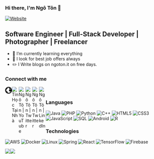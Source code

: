 ### Hi there, I'm Ngô Tôn 👋

[![Website](https://img.shields.io/website?label=Resume&style=for-the-badge&url=https%3A%2F%2Fjahanzeb-j.github.io)](http://ngoton.it)

## Software Engineer | Full-Stack Developer | Photographer | Freelancer

- 🌱 I’m currently learning everything
- 👯 I look for best job offers always
- ✏️ I Write blogs on ngoton.it on free days.

### Connect with me

[<img align="left" alt="Ngô Tôn" width="22px" src="https://raw.githubusercontent.com/iconic/open-iconic/master/svg/globe.svg" />][website]
[<img align="left" alt="Tin Học Tại Nhà" width="22px" src="https://cdn.jsdelivr.net/npm/simple-icons@3.13.0/icons/homeadvisor.svg" />][company]
[<img align="left" alt="Ngô Tôn | YouTube" width="22px" src="https://cdn.jsdelivr.net/npm/simple-icons@v3/icons/youtube.svg" />][youtube]
[<img align="left" alt="Ngô Tôn | Twitter" width="22px" src="https://cdn.jsdelivr.net/npm/simple-icons@3.13.0/icons/facebook.svg" />][facebook]
[<img align="left" alt="Ngô Tôn | Twitter" width="22px" src="https://cdn.jsdelivr.net/npm/simple-icons@v3/icons/twitter.svg" />][twitter]
[<img align="left" alt="Ngô Tôn | LinkedIn" width="22px" src="https://cdn.jsdelivr.net/npm/simple-icons@v3/icons/linkedin.svg" />][linkedin]

<br />

### Languages

![Java](https://img.shields.io/badge/-Java-000?&logo=Java&logoColor=007396)
![PHP](https://img.shields.io/badge/-PHP-000?&logo=PHP)
![Python](https://img.shields.io/badge/-Python-000?&logo=Python)
![C++](https://img.shields.io/badge/-C++-000?&logo=c%2b%2b&logoColor=00599C)
![HTML5](https://img.shields.io/badge/-HTML5-000?&logo=HTML5)
![CSS3](https://img.shields.io/badge/-CSS3-000?&logo=CSS3)
![JavaScript](https://img.shields.io/badge/-JavaScript-000?&logo=JavaScript)
![SQL](https://img.shields.io/badge/-SQL-000?&logo=MySQL)
![Android](https://img.shields.io/badge/-Android-000?&logo=Android)
![R](https://img.shields.io/badge/-R-000?&logo=R)

### Technologies

![AWS](https://img.shields.io/badge/-AWS-000?&logo=Amazon-AWS&logoColor=F90)
![Docker](https://img.shields.io/badge/-Docker-000?&logo=Docker)
![Linux](https://img.shields.io/badge/-Linux-000?&logo=Linux)
![Spring](https://img.shields.io/badge/-Spring-000?&logo=Spring)
![React](https://img.shields.io/badge/-React-000?&logo=React)
![TensorFlow](https://img.shields.io/badge/-TensorFlow-000?&logo=TensorFlow)
![Firebase](https://img.shields.io/badge/-Firebase-000?&logo=Firebase)


<a href="http://ngoton.it"><img height="137px" src="https://github-readme-stats.vercel.app/api?username=ngoton&hide_title=true&hide_border=true&show_icons=true&include_all_commits=true&count_private=true&line_height=21&text_color=000&icon_color=000&bg_color=0,ea6161,ffc64d,fffc4d,52fa5a&theme=graywhite" /><!-- wi*quL3fcV --><img height="137px" src="https://github-readme-stats.vercel.app/api/top-langs/?username=ngoton&hide=html&hide_title=true&hide_border=true&layout=compact&langs_count=6&exclude_repo=comp426,Redventures-Movie-Quotes&text_color=000&icon_color=fff&bg_color=0,52fa5a,4dfcff,c64dff&theme=graywhite" /></a>

[website]: http://ngoton.it
[company]: http://tinhoctainha.com
[facebook]: https://www.facebook.com/ngoton.it
[twitter]: https://twitter.com/ngo_ton
[youtube]: https://www.youtube.com/c/NgôTôn
[linkedin]: https://linkedin.com/in/ngoton
